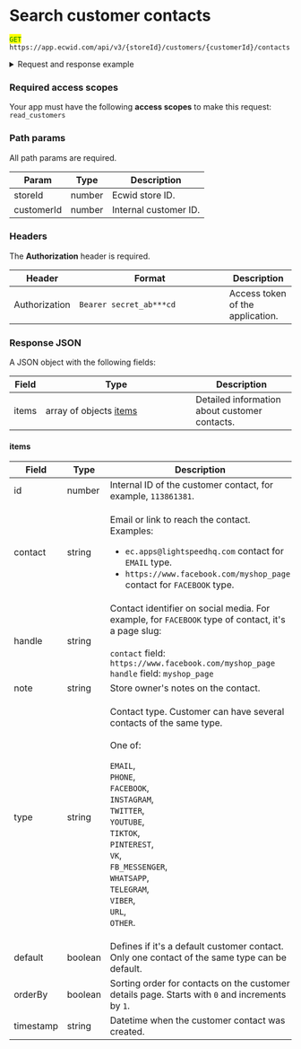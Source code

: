 # Search customer contacts

<mark style="color:green;">`GET`</mark> `https://app.ecwid.com/api/v3/{storeId}/customers/{customerId}/contacts`&#x20;

<details>

<summary>Request and response example</summary>

Request:

```http
GET /api/v3/1003/customers/177737165/contacts HTTP/1.1
Authorization: Bearer secret_token
Host: app.ecwid.com
```

Response:

```json
{
  "items": [
    {
      "id": 113861381,
      "contact": "ec.apps@lightspeedhq.com",
      "type": "EMAIL",
      "default": true,
      "orderBy": 0,
      "timestamp": "2025-03-26 11:07:12 +0000"
    },
    {
      "id": 199463289,
      "contact": "+01231231231",
      "type": "PHONE",
      "default": false,
      "orderBy": 5,
      "timestamp": "2025-03-26 11:07:12 +0000"
    }
  ]
}
```

</details>

### Required access scopes

Your app must have the following **access scopes** to make this request: `read_customers`

### Path params

All path params are required.

| Param      | Type   | Description           |
| ---------- | ------ | --------------------- |
| storeId    | number | Ecwid store ID.       |
| customerId | number | Internal customer ID. |

### Headers

The **Authorization** header is required.

<table><thead><tr><th>Header</th><th width="252">Format</th><th>Description</th></tr></thead><tbody><tr><td>Authorization</td><td><code>Bearer secret_ab***cd</code></td><td>Access token of the application.</td></tr></tbody></table>

### Response JSON

A JSON object with the following fields:

<table><thead><tr><th>Field</th><th width="252">Type</th><th>Description</th></tr></thead><tbody><tr><td>items</td><td>array of objects <a href="search-customer-contacts.md#items">items</a></td><td>Detailed information about customer contacts.</td></tr></tbody></table>

#### items

<table><thead><tr><th width="167.4375">Field</th><th width="109.3515625">Type</th><th>Description</th></tr></thead><tbody><tr><td>id</td><td>number</td><td>Internal ID of the customer contact, for example, <code>113861381</code>.</td></tr><tr><td>contact</td><td>string</td><td><p>Email or link to reach the contact. Examples:</p><ul><li><code>ec.apps@lightspeedhq.com</code> contact for <code>EMAIL</code> type.</li><li><code>https://www.facebook.com/myshop_page</code> contact for <code>FACEBOOK</code> type.</li></ul></td></tr><tr><td>handle</td><td>string</td><td>Contact identifier on social media. For example, for <code>FACEBOOK</code> type of contact, it's a page slug:<br><br><code>contact</code> field: <code>https://www.facebook.com/myshop_page</code> <br><code>handle</code> field: <code>myshop_page</code></td></tr><tr><td>note</td><td>string</td><td>Store owner's notes on the contact.</td></tr><tr><td>type</td><td>string</td><td><p>Contact type. Customer can have several contacts of the same type.<br><br>One of:</p><p><code>EMAIL</code>, <br><code>PHONE</code>,<br><code>FACEBOOK</code>,<br><code>INSTAGRAM</code>,<br><code>TWITTER</code>,<br><code>YOUTUBE</code>,<br><code>TIKTOK</code>,<br><code>PINTEREST</code>,<br><code>VK</code>,<br><code>FB_MESSENGER</code>,<br><code>WHATSAPP</code>,<br><code>TELEGRAM</code>,<br><code>VIBER</code>,<br><code>URL</code>,<br><code>OTHER</code>.</p></td></tr><tr><td>default</td><td>boolean</td><td>Defines if it's a default customer contact. Only one contact of the same type can be default.</td></tr><tr><td>orderBy</td><td>boolean</td><td>Sorting order for contacts on the customer details page. Starts with <code>0</code> and increments by <code>1</code>.</td></tr><tr><td>timestamp</td><td>string</td><td>Datetime when the customer contact was created.</td></tr></tbody></table>
